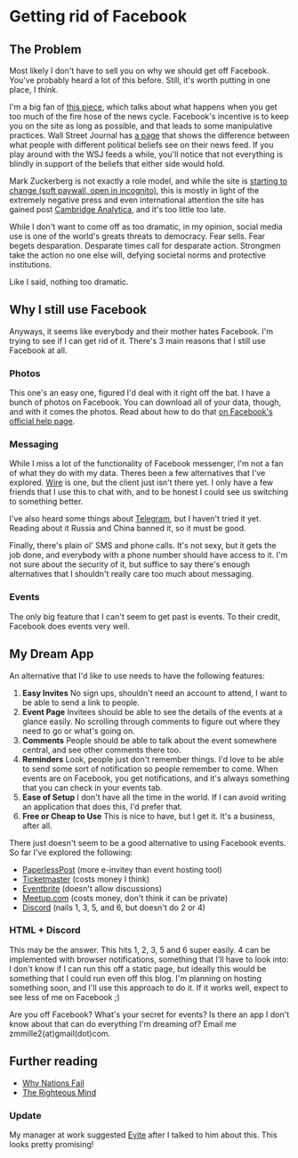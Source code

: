 # Getting rid of Facebook

## The Problem

Most likely I don't have to sell you on why we should get off Facebook.
You've probably heard a lot of this before.
Still, it's worth putting in one place, I think.

I'm a big fan of [this piece](http://www.aaronsw.com/weblog/hatethenews), which talks about what happens when you get too much of the fire hose of the news cycle.
Facebook's incentive is to keep you on the site as long as possible, and that leads to some manipulative practices.
Wall Street Journal has [a page](http://graphics.wsj.com/blue-feed-red-feed/) that shows the difference between what people with different political beliefs see on their news feed.
If you play around with the WSJ feeds a while, you'll notice that not everything is blindly in support of the beliefs that either side would hold.

Mark Zuckerberg is not exactly a role model, and while the site is [starting to change (soft paywall, open in incognito)](https://www.nytimes.com/2018/01/11/technology/facebook-news-feed.html), this is mostly in light of the extremely negative press and even international attention the site has gained post [Cambridge Analytica](https://en.wikipedia.org/wiki/Facebook%E2%80%93Cambridge_Analytica_data_scandal), and it's too little too late.

While I don't want to come off as too dramatic, in my opinion, social media use is one of the world's greats threats to democracy.
Fear sells.
Fear begets desparation.
Desparate times call for desparate action.
Strongmen take the action no one else will, defying societal norms and protective institutions.

Like I said, nothing too dramatic.

## Why I still use Facebook

Anyways, it seems like everybody and their mother hates Facebook.
I'm trying to see if I can get rid of it.
There's 3 main reasons that I still use Facebook at all.

### Photos
This one's an easy one, figured I'd deal with it right off the bat.
I have a bunch of photos on Facebook.
You can download all of your data, though, and with it comes the photos.
Read about how to do that [on Facebook's official help page](https://www.facebook.com/help/1701730696756992).

### Messaging
While I miss a lot of the functionality of Facebook messenger, I'm not a fan of what they do with my data.
Theres been a few alternatives that I've explored.
[Wire](https://wire.com/en/) is one, but the client just isn't there yet.
I only have a few friends that I use this to chat with, and to be honest I could see us switching to something better.

I've also heard some things about [Telegram](https://telegram.org/), but I haven't tried it yet.
Reading about it Russia and China banned it, so it must be good.

Finally, there's plain ol' SMS and phone calls.
It's not sexy, but it gets the job done, and everybody with a phone number should have access to it.
I'm not sure about the security of it, but suffice to say there's enough alternatives that I shouldn't really care too much about messaging.

### Events
The only big feature that I can't seem to get past is events.
To their credit, Facebook does events very well.

## My Dream App
An alternative that I'd like to use needs to have the following features:

1. **Easy Invites**
No sign ups, shouldn't need an account to attend, I want to be able to send a link to people.
2. **Event Page**
Invitees should be able to see the details of the events at a glance easily.
No scrolling through comments to figure out where they need to go or what's going on.
3. **Comments**
People should be able to talk about the event somewhere central, and see other comments there too.
4. **Reminders**
Look, people just don't remember things.
I'd love to be able to send some sort of notification so people remember to come.
When events are on Facebook, you get notifications, and it's always something that you can check in your events tab.
5. **Ease of Setup**
I don't have all the time in the world.
If I can avoid writing an application that does this, I'd prefer that.
6. **Free or Cheap to Use**
This is nice to have, but I get it.
It's a business, after all.

There just doesn't seem to be a good alternative to using Facebook events.
So far I've explored the following:
- [PaperlessPost](https://www.paperlesspost.com/) (more e-invitey than event hosting tool)
- [Ticketmaster](https://www.ticketmaster.com/) (costs money I think)
- [Eventbrite](https://www.eventbrite.com/) (doesn't allow discussions)
- [Meetup.com](https://www.meetup.com/) (costs money, don't think it can be private)
- [Discord](https://discordapp.com/) (nails 1, 3, 5, and 6, but doesn't do 2 or 4)

### HTML + Discord

This may be the answer.
This hits 1, 2, 3, 5 and 6 super easily.
4 can be implemented with browser notifications, something that I'll have to look into: I don't know if I can run this off a static page, but ideally this would be something that I could run even off this blog.
I'm planning on hosting something soon, and I'll use this approach to do it.
If it works well, expect to see less of me on Facebook ;)

Are you off Facebook?
What's your secret for events?
Is there an app I don't know about that can do everything I'm dreaming of?
Email me zmmille2(at)gmail(dot)com.


## Further reading

- [Why Nations Fail](https://www.amazon.com/Why-Nations-Fail-Origins-Prosperity/dp/0307719227)
- [The Righteous Mind](https://www.amazon.com/Righteous-Mind-Divided-Politics-Religion/dp/0307455777)

### Update

My manager at work suggested [Evite](https://www.evite.com/) after I talked to him about this.  This looks pretty promising!